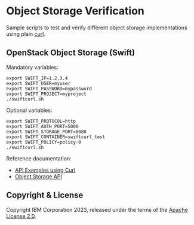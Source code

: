 # Object Storage Verification

Sample scripts to test and verify different object storage implementations using plain [curl](https://curl.se/).

## OpenStack Object Storage (Swift)

Mandatory variables:

```shell
export SWIFT_IP=1.2.3.4
export SWIFT_USER=myuser
export SWIFT_PASSWORD=mypassword
export SWIFT_PROJECT=myproject
./swiftcurl.sh
```

Optional variables:

```shell
export SWIFT_PROTOCOL=http
export SWIFT_AUTH_PORT=5000
export SWIFT_STORAGE_PORT=8080
export SWIFT_CONTAINER=swiftcurl_test
export SWIFT_POLICY=policy-0
./swiftcurl.sh
```

Reference documentation:

- [API Examples using Curl](https://docs.openstack.org/keystone/train/api_curl_examples.html)
- [Object Storage API](https://docs.openstack.org/api-ref/object-store/index.html)

## Copyright & License

Copyright IBM Corporation 2023, released under the terms of the [Apache License 2.0](LICENSE).
